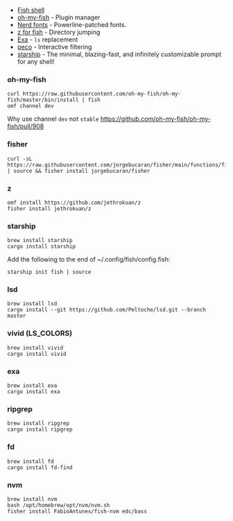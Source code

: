- [Fish shell](https://fishshell.com/)
- [oh-my-fish](https://github.com/oh-my-fish/oh-my-fish) - Plugin manager
- [Nerd fonts](https://github.com/ryanoasis/nerd-fonts) - Powerline-patched fonts.
- [z for fish](https://github.com/jethrokuan/z) - Directory jumping
- [Exa](https://the.exa.website/) - `ls` replacement
- [peco](https://github.com/peco/peco) - Interactive filtering
- [starship](https://github.com/starship/starship) - The minimal, blazing-fast, and infinitely customizable prompt for any shell!

### oh-my-fish

```fish
curl https://raw.githubusercontent.com/oh-my-fish/oh-my-fish/master/bin/install | fish
omf channel dev
```

Why use channel `dev` not `stable`
https://github.com/oh-my-fish/oh-my-fish/pull/908

### fisher

```fish
curl -sL https://raw.githubusercontent.com/jorgebucaran/fisher/main/functions/fisher.fish | source && fisher install jorgebucaran/fisher

```

### z

```fish
omf install https://github.com/jethrokuan/z
fisher install jethrokuan/z
```

### starship

```fish
brew install starship
cargo install starship
```

Add the following to the end of ~/.config/fish/config.fish:

```fish
starship init fish | source
```

### lsd

```fish
brew install lsd
cargo install --git https://github.com/Peltoche/lsd.git --branch master

```

### vivid (LS_COLORS)

```fish
brew install vivid
cargo install vivid

```

### exa

```fish
brew install exa
cargo install exa

```

### ripgrep

```fish
brew install ripgrep
cargo install ripgrep

```

### fd

```fish
brew install fd
cargo install fd-find

```

### nvm
```fish
brew install nvm
bash /opt/homebrew/opt/nvm/nvm.sh
fisher install FabioAntunes/fish-nvm edc/bass
```

